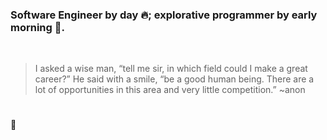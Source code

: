 
### Software Engineer by day 🔥; explorative programmer by early morning 🌄. 

<BR>

> I asked a wise man, “tell me sir, in which field could I make a great career?” He said with a smile, “be a good human being. There are a lot of opportunities in this area and very little competition.” ~anon

# 
  🤙 

<!---
WildApeDev/WildApeDev is a ✨ special ✨ repository because its `README.md` (this file) appears on your GitHub profile.
You can click the Preview link to take a look at your changes.
--->


